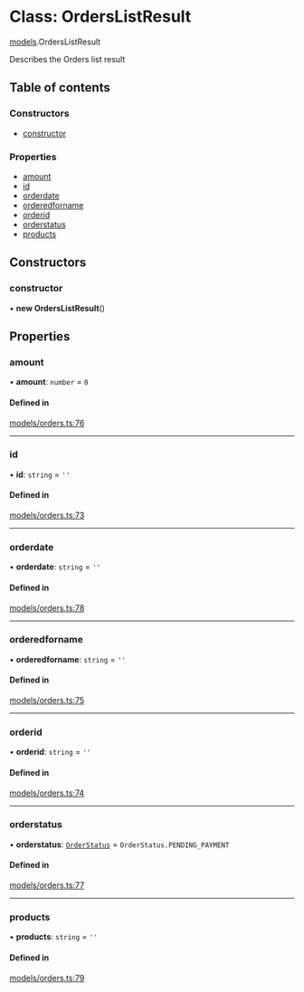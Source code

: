 # Class: OrdersListResult

[models](../wiki/models).OrdersListResult

Describes the Orders list result

## Table of contents

### Constructors

- [constructor](../wiki/models.OrdersListResult#constructor)

### Properties

- [amount](../wiki/models.OrdersListResult#amount)
- [id](../wiki/models.OrdersListResult#id)
- [orderdate](../wiki/models.OrdersListResult#orderdate)
- [orderedforname](../wiki/models.OrdersListResult#orderedforname)
- [orderid](../wiki/models.OrdersListResult#orderid)
- [orderstatus](../wiki/models.OrdersListResult#orderstatus)
- [products](../wiki/models.OrdersListResult#products)

## Constructors

### constructor

• **new OrdersListResult**()

## Properties

### amount

• **amount**: `number` = `0`

#### Defined in

[models/orders.ts:76](https://gitlab.com/baliganikhil/blackmirror-sdk/-/blob/349365c/src/models/orders.ts#L76)

___

### id

• **id**: `string` = `''`

#### Defined in

[models/orders.ts:73](https://gitlab.com/baliganikhil/blackmirror-sdk/-/blob/349365c/src/models/orders.ts#L73)

___

### orderdate

• **orderdate**: `string` = `''`

#### Defined in

[models/orders.ts:78](https://gitlab.com/baliganikhil/blackmirror-sdk/-/blob/349365c/src/models/orders.ts#L78)

___

### orderedforname

• **orderedforname**: `string` = `''`

#### Defined in

[models/orders.ts:75](https://gitlab.com/baliganikhil/blackmirror-sdk/-/blob/349365c/src/models/orders.ts#L75)

___

### orderid

• **orderid**: `string` = `''`

#### Defined in

[models/orders.ts:74](https://gitlab.com/baliganikhil/blackmirror-sdk/-/blob/349365c/src/models/orders.ts#L74)

___

### orderstatus

• **orderstatus**: [`OrderStatus`](../wiki/models.OrderStatus) = `OrderStatus.PENDING_PAYMENT`

#### Defined in

[models/orders.ts:77](https://gitlab.com/baliganikhil/blackmirror-sdk/-/blob/349365c/src/models/orders.ts#L77)

___

### products

• **products**: `string` = `''`

#### Defined in

[models/orders.ts:79](https://gitlab.com/baliganikhil/blackmirror-sdk/-/blob/349365c/src/models/orders.ts#L79)
